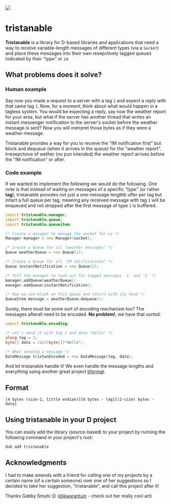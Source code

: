 ![](https://code.dlang.org/packages/tristanable/logo?s=5ef1c9f1250f57dd4c37efbf)

tristanable
===========

**Tristanable** is a library for D-based libraries and applications that need a way to receive variable-length messages of different types (via a `Socket`) and place these messages into their own resepctively tagged queues indicated by their _"type"_ or `id`.

## What problems does it solve?

### Human example

Say now you made a request to a server with a tag `1` and expect a reply with that same tag `1`. Now, for a moment, think about what would happen in a tagless system. You would be expecting a reply, say now the weather report for your area, but what if the server has another thread that writes an instant messenger notification to the server's socket before the weather message is sent? Now you will inetrpret those bytes as if they were a weather message.

Tristanable provides a way for you to receive the "IM notification first" but block and dequeue (when it arrives in the queue) for the "weather report". Irresepctoive of wether (no pun intended) the weather report arrives before the "IM notification" or after.

### Code example

If we wanted to implement the following we would do the following. One note is that instead of waiting on messages of a specific _"type"_ (or rather **tag**), tristanable provides not just a one-message lengthb uffer per tag but infact a full queue per tag, meaning any received message with tag `1` will be enqueued and not dropped after the first message of type `1` is buffered.

```d
import tristanable.manager;
import tristanable.queue;
import tristanable.queueitem;

/* Create a manager to manage the socket for us */
Manager manager = new Manager(socket);

/* Create a Queue for all "weather messages" */
Queue weatherQueue = new Queue(1);

/* Create a Queue for all "IM notifications" */
Queue instantNotification = new Queue(2);

/* Tell the manager to look out for tagged messages `1` and `2` */
manager.addQueue(weatherQueue);
manager.addQueue(instantNotification);

/* Now we can block on this queue and return with its head */
QueueItem message = weatherQueue.dequeue();
```

Surely, there must be some sort of encoding mechanism too? The messages afterall need to be encoded. **No problem!**, we have that sorted:

```d
import tristanable.encoding;

/* Let's send it with tag 1 and data "Hello" */
ulong tag = 1;
byte[] data = cast(byte[])"Hello";

/* When sending a message */
DataMessage tristanEncoded = new DataMessage(tag, data);
```

And let tristanable handle it! We even handle the message lengths and everything using another great project [bformat](http://deavmi.assigned.network/projects/bformat).

## Format

```
[4 bytes (size-2, little endian)][8 bytes - tag][(2-size) bytes - data]
```

## Using tristanable in your D project
You can easily add the library (source-based) to your project by running the following command in your
project's root:

```bash
dub add tristanable
```

## Acknowledgments

I had to make amends with a friend for calling one of my projects by a certain name (of a certain someone)
over one of her suggestions so I decided to take her suggestion, "tristanable", and call this project after it!

Thanks Gabby Smuts 😉️ ([@kwarantuin](https://www.instagram.com/kwarantuin/) - check out her really cool art)